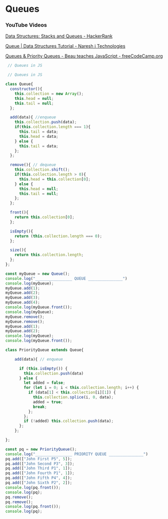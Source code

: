 # Queues

### YouTube Videos

[]()

[Data Structures: Stacks and Queues - HackerRank](https://www.youtube.com/watch?v=wjI1WNcIntg)

[Queue | Data Structures Tutorial - Naresh i Technologies](https://www.youtube.com/watch?v=gnYM_G1ILm0)

[Queues & Priority Queues - Beau teaches JavaScript - freeCodeCamp.org](https://www.youtube.com/watch?v=bK7I79hcm08&index=3&list=PLWKjhJtqVAbkso-IbgiiP48n-O-JQA9PJ)

```JavaScript
 // Queues in JS

 // Queues in JS

class Queue{
  constructor(){
    this.collection = new Array();
    this.head = null;
    this.tail = null;
  };

  add(data){ //enqueue
    this.collection.push(data);
    if(this.collection.length === 1){
      this.tail = data;
      this.head = data;
    } else {
      this.tail = data;
    };
  };

  remove(){ // dequeue
    this.collection.shift();
    if(this.collection.length > 0){
      this.head = this.collection[0];
    } else {
      this.head = null;
      this.tail = null;
    };
  };

  front(){
    return this.collection[0];
  };

  isEmpty(){
    return (this.collection.length === 0);
  };

  size(){
    return this.collection.length;
  };
};

const myQueue = new Queue();
console.log("________________ QUEUE _______________")
console.log(myQueue);
myQueue.add(1);
myQueue.add(2);
myQueue.add(3);
myQueue.add(4);
console.log(myQueue.front());
console.log(myQueue);
myQueue.remove();
myQueue.remove();
myQueue.add(1);
myQueue.add(2);
console.log(myQueue);
console.log(myQueue.front());

class PriorityQueue extends Queue{

    add(data){ // enqueue

      if (this.isEmpty()) {
        this.collection.push(data)
      } else {
        let added = false;
        for (let i = 0; i < this.collection.length; i++) {
          if (data[1] < this.collection[i][1]) {
            this.collection.splice(i, 0, data);
            added = true;
            break;
          };
        };
        if (!added) this.collection.push(data);
      };
    };

};

const pq = new PriorityQueue();
console.log("________________ PRIORITY QUEUE _______________")
pq.add(["John First P5", 5]);
pq.add(["John Second P3", 3]);
pq.add(["John Third P1", 1]);
pq.add(["John Fourth P1", 1]);
pq.add(["John Fifth P4", 4]);
pq.add(["John Sixth P2", 2]);
console.log(pq.front());
console.log(pq);
pq.remove();
pq.remove();
console.log(pq.front());
console.log(pq);


```
